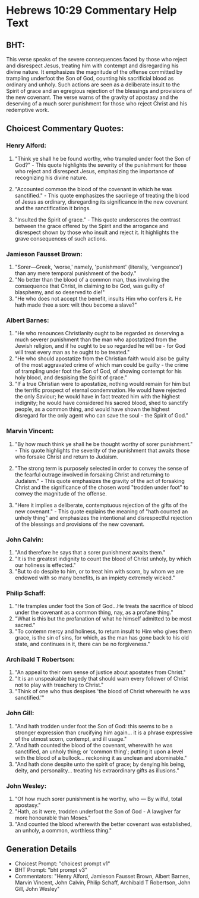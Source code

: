 # Hebrews 10:29 Commentary Help Text

## BHT:
This verse speaks of the severe consequences faced by those who reject and disrespect Jesus, treating him with contempt and disregarding his divine nature. It emphasizes the magnitude of the offense committed by trampling underfoot the Son of God, counting his sacrificial blood as ordinary and unholy. Such actions are seen as a deliberate insult to the Spirit of grace and an egregious rejection of the blessings and provisions of the new covenant. The verse warns of the gravity of apostasy and the deserving of a much sorer punishment for those who reject Christ and his redemptive work.

## Choicest Commentary Quotes:
### Henry Alford:
1. "Think ye shall he be found worthy, who trampled under foot the Son of God?" - This quote highlights the severity of the punishment for those who reject and disrespect Jesus, emphasizing the importance of recognizing his divine nature.

2. "Accounted common the blood of the covenant in which he was sanctified." - This quote emphasizes the sacrilege of treating the blood of Jesus as ordinary, disregarding its significance in the new covenant and the sanctification it brings.

3. "Insulted the Spirit of grace." - This quote underscores the contrast between the grace offered by the Spirit and the arrogance and disrespect shown by those who insult and reject it. It highlights the grave consequences of such actions.

### Jamieson Fausset Brown:
1. "Sorer—Greek, 'worse,' namely, 'punishment' (literally, 'vengeance') than any mere temporal punishment of the body."
2. "No better than the blood of a common man, thus involving the consequence that Christ, in claiming to be God, was guilty of blasphemy, and so deserved to die!"
3. "He who does not accept the benefit, insults Him who confers it. He hath made thee a son: wilt thou become a slave?"

### Albert Barnes:
1. "He who renounces Christianity ought to be regarded as deserving a much severer punishment than the man who apostatized from the Jewish religion, and if he ought to be so regarded he will be - for God will treat every man as he ought to be treated."
2. "He who should apostatize from the Christian faith would also be guilty of the most aggravated crime of which man could be guilty - the crime of trampling under foot the Son of God, of showing contempt for his holy blood, and despising the Spirit of grace."
3. "If a true Christian were to apostatize, nothing would remain for him but the terrific prospect of eternal condemnation. He would have rejected the only Saviour; he would have in fact treated him with the highest indignity; he would have considered his sacred blood, shed to sanctify people, as a common thing, and would have shown the highest disregard for the only agent who can save the soul - the Spirit of God."

### Marvin Vincent:
1. "By how much think ye shall he be thought worthy of sorer punishment." - This quote highlights the severity of the punishment that awaits those who forsake Christ and return to Judaism.

2. "The strong term is purposely selected in order to convey the sense of the fearful outrage involved in forsaking Christ and returning to Judaism." - This quote emphasizes the gravity of the act of forsaking Christ and the significance of the chosen word "trodden under foot" to convey the magnitude of the offense.

3. "Here it implies a deliberate, contemptuous rejection of the gifts of the new covenant." - This quote explains the meaning of "hath counted an unholy thing" and emphasizes the intentional and disrespectful rejection of the blessings and provisions of the new covenant.

### John Calvin:
1. "And therefore he says that a sorer punishment awaits them."
2. "It is the greatest indignity to count the blood of Christ unholy, by which our holiness is effected."
3. "But to do despite to him, or to treat him with scorn, by whom we are endowed with so many benefits, is an impiety extremely wicked."

### Philip Schaff:
1. "He tramples under foot the Son of God...He treats the sacrifice of blood under the covenant as a common thing, nay, as a profane thing." 
2. "What is this but the profanation of what he himself admitted to be most sacred." 
3. "To contemn mercy and holiness, to return insult to Him who gives them grace, is the sin of sins, for which, as the man has gone back to his old state, and continues in it, there can be no forgiveness."

### Archibald T Robertson:
1. "An appeal to their own sense of justice about apostates from Christ." 
2. "It is an unspeakable tragedy that should warn every follower of Christ not to play with treachery to Christ."
3. "Think of one who thus despises 'the blood of Christ wherewith he was sanctified.'"

### John Gill:
1. "And hath trodden under foot the Son of God: this seems to be a stronger expression than crucifying him again... it is a phrase expressive of the utmost scorn, contempt, and ill usage." 
2. "And hath counted the blood of the covenant, wherewith he was sanctified, an unholy thing; or 'common thing'; putting it upon a level with the blood of a bullock... reckoning it as unclean and abominable." 
3. "And hath done despite unto the spirit of grace; by denying his being, deity, and personality... treating his extraordinary gifts as illusions."

### John Wesley:
1. "Of how much sorer punishment is he worthy, who — By wilful, total apostasy."
2. "Hath, as it were, trodden underfoot the Son of God - A lawgiver far more honourable than Moses."
3. "And counted the blood wherewith the better covenant was established, an unholy, a common, worthless thing."


## Generation Details
- Choicest Prompt: "choicest prompt v1"
- BHT Prompt: "bht prompt v3"
- Commentators: "Henry Alford, Jamieson Fausset Brown, Albert Barnes, Marvin Vincent, John Calvin, Philip Schaff, Archibald T Robertson, John Gill, John Wesley"

